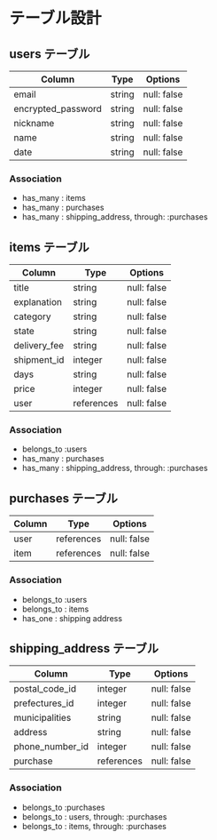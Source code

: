 # テーブル設計

## users テーブル

| Column   | Type   | Options     |
| -------- | ------ | ----------- |
| email     | string | null: false |
| encrypted_password    | string | null: false |
| nickname | string | null: false |
| name | string | null: false |
| date     | string | null: false |

### Association

- has_many : items
- has_many : purchases
- has_many : shipping_address, through: :purchases

## items テーブル

| Column | Type   | Options     |
| ------ | ------ | ----------- |
| title   | string | null: false |
| explanation   | string | null: false |
| category     | string | null: false |
| state    | string | null: false |
| delivery_fee   | string | null: false |
| shipment_id   | integer | null: false |
| days   | string | null: false |
| price    | integer | null: false |
| user | references | null: false | foreign_key: true | 

### Association

- belongs_to :users
- has_many : purchases
- has_many : shipping_address, through: :purchases

## purchases テーブル

| Column | Type   | Options     |
| ------ | ------ | ----------- |
| user | references | null: false | foreign_key: true |
| item | references | null: false | foreign_key: true |

### Association

- belongs_to :users
- belongs_to : items
- has_one : shipping address

## shipping_address テーブル

| Column | Type   | Options     |
| ------ | ------ | ----------- |
| postal_code_id   | integer | null: false |
| prefectures_id   | integer | null: false |
| municipalities     | string | null: false |
| address    | string | null: false |
| phone_number_id   | integer | null: false |
| purchase | references | null: false |foreign_key: true |

### Association

- belongs_to :purchases
- belongs_to : users, through: :purchases
- belongs_to : items, through: :purchases